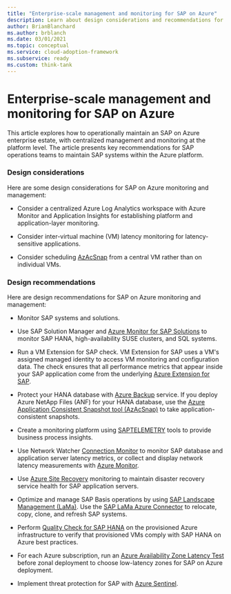 ```yaml
---
title: "Enterprise-scale management and monitoring for SAP on Azure"
description: Learn about design considerations and recommendations for managing and monitoring SAP on Azure.
author: BrianBlanchard
ms.author: brblanch
ms.date: 03/01/2021
ms.topic: conceptual
ms.service: cloud-adoption-framework
ms.subservice: ready
ms.custom: think-tank
---
```


# Enterprise-scale management and monitoring for SAP on Azure

This article explores how to operationally maintain an SAP on Azure enterprise estate, with centralized management and monitoring at the platform level. The article presents key recommendations for SAP operations teams to maintain SAP systems within the Azure platform.

### Design considerations

Here are some design considerations for SAP on Azure monitoring and management:

- Consider a centralized Azure Log Analytics workspace with Azure Monitor and Application Insights for establishing platform and application-layer monitoring.

- Consider inter-virtual machine (VM) latency monitoring for latency-sensitive applications.

- Consider scheduling [AzAcSnap](/azure/azure-netapp-files/azacsnap-introduction) from a central VM rather than on individual VMs.

### Design recommendations

Here are design recommendations for SAP on Azure monitoring and management:

- Monitor SAP systems and solutions.

- Use SAP Solution Manager and [Azure Monitor for SAP Solutions](/azure/virtual-machines/workloads/sap/azure-monitor-overview) to monitor SAP HANA, high-availability SUSE clusters, and SQL systems.

- Run a VM Extension for SAP check. VM Extension for SAP uses a VM's assigned managed identity to access VM monitoring and configuration data. The check ensures that all performance metrics that appear inside your SAP application come from the underlying [Azure Extension for SAP](/azure/virtual-machines/workloads/sap/deployment-guide).

- Protect your HANA database with [Azure Backup](/azure/virtual-machines/workloads/sap/sap-hana-backup-guide) service. If you deploy Azure NetApp Files (ANF) for your HANA database, use the [Azure Application Consistent Snapshot tool (AzAcSnap)](/azure/azure-netapp-files/azacsnap-introduction) to take application-consistent snapshots.

- Create a monitoring platform using [SAPTELEMETRY](https://github.com/microsoft/SAPTELEMETRY) tools to provide business process insights.

- Use Network Watcher [Connection Monitor](/azure/network-watcher/connection-monitor) to monitor SAP database and application server latency metrics, or collect and display network latency measurements with [Azure Monitor](https://techcommunity.microsoft.com/t5/running-sap-applications-on-the/collecting-and-displaying-niping-network-latency-measurements/ba-p/1833979).

- Use [Azure Site Recovery](/azure/site-recovery/monitoring-common-questions) monitoring to maintain disaster recovery service health for SAP application servers.

- Optimize and manage SAP Basis operations by using [SAP Landscape Management (LaMa)](https://www.sap.com/products/landscape-management.html). Use the [SAP LaMa Azure Connector](/azure/virtual-machines/workloads/sap/lama-installation) to relocate, copy, clone, and refresh SAP systems.

- Perform [Quality Check for SAP HANA](https://github.com/Azure/SAP-on-Azure-Scripts-and-Utilities/tree/main/QualityCheck) on the provisioned Azure infrastructure to verify that provisioned VMs comply with SAP HANA on Azure best practices.

- For each Azure subscription, run an [Azure Availability Zone Latency Test](https://github.com/Azure/SAP-on-Azure-Scripts-and-Utilities/tree/main/AvZone-Latency-Test) before zonal deployment to choose low-latency zones for SAP on Azure deployment.

- Implement threat protection for SAP with [Azure Sentinel](/azure/sentinel/overview).

